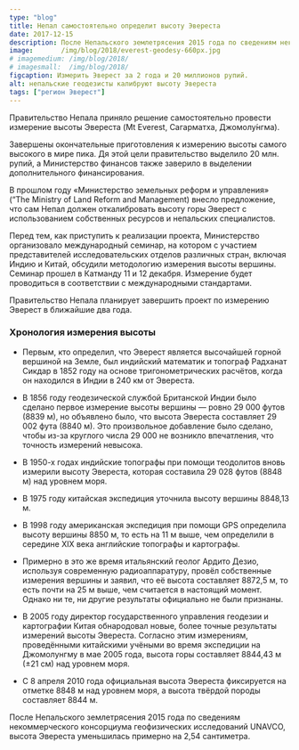 ```yaml
---
type: "blog"
title: Непал самостоятельно определит высоту Эвереста
date: 2017-12-15
description: После Непальского землетрясения 2015 года по сведениям некоммерческого консорциума геофизических исследований UNAVCO, высота Эвереста уменьшилась примерно на 2,54 сантиметра.
image:       /img/blog/2018/everest-geodesy-660px.jpg
# imagemedium: /img/blog/2018/
# imagesmall:  /img/blog/2018/
figcaption: Измерить Эверест за 2 года и 20 миллионов рупий.
alt: непальские геодезисты калибруют высоту Эвереста
tags: ["регион Эверест"]
---
```

Правительство Непала приняло решение самостоятельно провести измерение высоты Эвереста (Mt Everest, Сагарматха, Джомолу́нгма).

Завершены окончательные приготовления к измерению высоты самого высокого в мире пика. Дя этой цели правительство выделило 20 млн. рупий, а Министерство финансов также заверило в выделении дополнительного финансирования.

В прошлом году «Министерство земельных реформ и управления» (“The Ministry of Land Reform and Management) внесло предложение, что сам Непал должен откалибровать высоту горы Эверест с использованием собственных ресурсов и непальских специалистов.

Перед тем, как приступить к реализации проекта, Министерство организовало международный семинар, на котором с участием представителей исследовательских отделов различных стран, включая Индию и Китай, обсудили методологию измерения высоты вершины. Семинар прошел в Катманду 11 и 12 декабря. Измерение будет проводиться в соответствии с международными стандартами.

Правительство Непала планирует завершить проект по измерению Эверест в ближайшие два года.

### Хронология измерения высоты

* Первым, кто определил, что Эверест является высочайшей горной вершиной на Земле, был индийский математик и топограф Радханат Сикдар в 1852 году на основе тригонометрических расчётов, когда он находился в Индии в 240 км от Эвереста.

* В 1856 году геодезической службой Британской Индии было сделано первое измерение высоты вершины — ровно 29 000 футов (8839 м), но объявлено было, что высота Эвереста составляет 29 002 фута (8840 м). Это произвольное добавление было сделано, чтобы из-за круглого числа 29 000 не возникло впечатления, что точность измерений невысока.

* В 1950-х годах индийские топографы при помощи теодолитов вновь измерили высоту Эвереста, которая составила 29 028 футов (8848 м) над уровнем моря.

* В 1975 году китайская экспедиция уточнила высоту вершины 8848,13 м.

* В 1998 году американская экспедиция при помощи GPS определила высоту вершины 8850 м, то есть на 11 м выше, чем определили в середине XIX века английские топографы и картографы.

* Примерно в это же время итальянский геолог Ардито Дезио, используя современную радиоаппаратуру, провёл собственные измерения вершины и заявил, что её высота составляет 8872,5 м, то есть почти на 25 м выше, чем считается в настоящий момент. Однако ни те, ни другие результаты официально не были признаны.

* В 2005 году директор государственного управления геодезии и картографии Китая обнародовал новые, более точные результаты измерений высоты Эвереста. Согласно этим измерениям, проведёнными китайскими учёными во время экспедиции на Джомолунгму в мае 2005 года, высота горы составляет 8844,43 м (±21 см) над уровнем моря.

* С 8 апреля 2010 года официальная высота Эвереста фиксируется на отметке 8848 м над уровнем моря, а высота твёрдой породы составляет 8844 м.

После Непальского землетрясения 2015 года по сведениям некоммерческого консорциума геофизических исследований UNAVCO, высота Эвереста уменьшилась примерно на 2,54 сантиметра.
